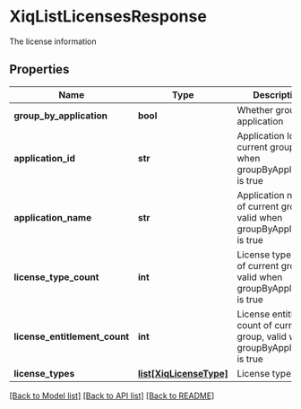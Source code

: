 # XiqListLicensesResponse

The license information
## Properties
Name | Type | Description | Notes
------------ | ------------- | ------------- | -------------
**group_by_application** | **bool** | Whether group by application | [optional] 
**application_id** | **str** | Application Id of current group, valid when groupByApplication is true | [optional] 
**application_name** | **str** | Application name of current group, valid when groupByApplication is true | [optional] 
**license_type_count** | **int** | License type count of current group, valid when groupByApplication is true | [optional] 
**license_entitlement_count** | **int** | License entitlement count of current group, valid when groupByApplication is true | [optional] 
**license_types** | [**list[XiqLicenseType]**](XiqLicenseType.md) | License type list | [optional] 

[[Back to Model list]](../README.md#documentation-for-models) [[Back to API list]](../README.md#documentation-for-api-endpoints) [[Back to README]](../README.md)


